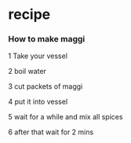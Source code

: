# recipe
### How to make maggi
1 Take your vessel 

2 boil water 

3 cut packets of maggi  

4 put it into vessel 

5 wait for a while and mix all spices

6 after that wait for 2 mins
